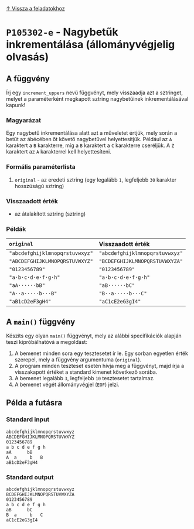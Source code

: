 
[↑ Vissza a feladatokhoz](./README.md)

# `P105302-e` - Nagybetűk inkrementálása (állományvégjelig olvasás)

## A függvény

Írj egy `increment_uppers` nevű függvényt, mely visszaadja azt a sztringet, melyet a paraméterként megkapott sztring nagybetűinek inkrementálásával kapunk!

### Magyarázat
Egy nagybetű inkrementálása alatt azt a műveletet értjük, mely során a betűt az ábécében őt követő nagybetűvel helyettesítjük. Például az `A` karaktert a `B` karakterre, míg a `B` karaktert a `C` karakterre cseréljük. A `Z` karaktert az `A` karakterrel kell helyettesíteni.

### Formális paraméterlista

1. `original` - az eredeti sztring (egy legalább `1`, legfeljebb `30` karakter hosszúságú sztring)

### Visszaadott érték

* az átalakított sztring (sztring)

### Példák

| `original` | Visszaadott érték | 
| :--- | :-- | 
| `"abcdefghijklmnopqrstuvwxyz"` | `"abcdefghijklmnopqrstuvwxyz"` | 
| `"ABCDEFGHIJKLMNOPQRSTUVWXYZ"` | `"BCDEFGHIJKLMNOPQRSTUVWXYZA"` | 
| `"0123456789"` | `"0123456789"` | 
| `"a·b·c·d·e·f·g·h"` | `"a·b·c·d·e·f·g·h"` | 
| `"aA······bB"` | `"aB······bC"` | 
| `"A··a·····b···B"` | `"B··a·····b···C"` | 
| `"aB1cD2eF3gH4"` | `"aC1cE2eG3gI4"` | 

## A `main()` függvény

Készíts egy olyan `main()` függvényt, mely az alábbi specifikációk alapján teszi kipróbálhatóvá a megoldást:

1. A bemenet minden sora egy tesztesetet ír le. Egy sorban egyetlen érték szerepel, mely a függvény argumentuma (`original`).
1. A program minden teszteset esetén hívja meg a függvényt, majd írja a visszakapott értéket a standard kimenet következő sorába.
1. A bemenet legalább `3`, legfeljebb `10` tesztesetet tartalmaz.
1. A bemenet végét állományvégjel (`EOF`) jelzi.

## Példa a futásra

### Standard input

```
abcdefghijklmnopqrstuvwxyz
ABCDEFGHIJKLMNOPQRSTUVWXYZ
0123456789
a b c d e f g h
aA      bB
A  a     b   B
aB1cD2eF3gH4
```

### Standard output

```
abcdefghijklmnopqrstuvwxyz
BCDEFGHIJKLMNOPQRSTUVWXYZA
0123456789
a b c d e f g h
aB      bC
B  a     b   C
aC1cE2eG3gI4
```